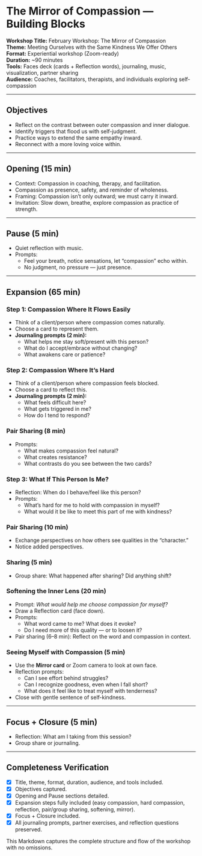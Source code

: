 # The Mirror of Compassion — Building Blocks

**Workshop Title:** February Workshop: The Mirror of Compassion  
**Theme:** Meeting Ourselves with the Same Kindness We Offer Others  
**Format:** Experiential workshop (Zoom-ready)  
**Duration:** ~90 minutes  
**Tools:** Faces deck (cards + Reflection words), journaling, music, visualization, partner sharing  
**Audience:** Coaches, facilitators, therapists, and individuals exploring self-compassion  

---

## Objectives
- Reflect on the contrast between outer compassion and inner dialogue.  
- Identify triggers that flood us with self-judgment.  
- Practice ways to extend the same empathy inward.  
- Reconnect with a more loving voice within.  

---

## Opening (15 min)
- Context: Compassion in coaching, therapy, and facilitation.  
- Compassion as presence, safety, and reminder of wholeness.  
- Framing: Compassion isn’t only outward; we must carry it inward.  
- Invitation: Slow down, breathe, explore compassion as practice of strength.  

---

## Pause (5 min)
- Quiet reflection with music.  
- Prompts:  
  - Feel your breath, notice sensations, let “compassion” echo within.  
  - No judgment, no pressure — just presence.  

---

## Expansion (65 min)

### Step 1: Compassion Where It Flows Easily
- Think of a client/person where compassion comes naturally.  
- Choose a card to represent them.  
- **Journaling prompts (2 min):**  
  - What helps me stay soft/present with this person?  
  - What do I accept/embrace without changing?  
  - What awakens care or patience?  

### Step 2: Compassion Where It’s Hard
- Think of a client/person where compassion feels blocked.  
- Choose a card to reflect this.  
- **Journaling prompts (2 min):**  
  - What feels difficult here?  
  - What gets triggered in me?  
  - How do I tend to respond?  

### Pair Sharing (8 min)
- Prompts:  
  - What makes compassion feel natural?  
  - What creates resistance?  
  - What contrasts do you see between the two cards?  

### Step 3: What If This Person Is Me?
- Reflection: When do I behave/feel like this person?  
- Prompts:  
  - What’s hard for me to hold with compassion in myself?  
  - What would it be like to meet this part of me with kindness?  

### Pair Sharing (10 min)
- Exchange perspectives on how others see qualities in the “character.”  
- Notice added perspectives.  

### Sharing (5 min)
- Group share: What happened after sharing? Did anything shift?  

### Softening the Inner Lens (20 min)
- Prompt: *What would help me choose compassion for myself?*  
- Draw a Reflection card (face down).  
- Prompts:  
  - What word came to me? What does it evoke?  
  - Do I need more of this quality — or to loosen it?  
- Pair sharing (6–8 min): Reflect on the word and compassion in context.  

### Seeing Myself with Compassion (5 min)
- Use the **Mirror card** or Zoom camera to look at own face.  
- Reflection prompts:  
  - Can I see effort behind struggles?  
  - Can I recognize goodness, even when I fall short?  
  - What does it feel like to treat myself with tenderness?  
- Close with gentle sentence of self-kindness.  

---

## Focus + Closure (5 min)
- Reflection: What am I taking from this session?  
- Group share or journaling.  

---

## Completeness Verification
- [x] Title, theme, format, duration, audience, and tools included.  
- [x] Objectives captured.  
- [x] Opening and Pause sections detailed.  
- [x] Expansion steps fully included (easy compassion, hard compassion, reflection, pair/group sharing, softening, mirror).  
- [x] Focus + Closure included.  
- [x] All journaling prompts, partner exercises, and reflection questions preserved.  

This Markdown captures the complete structure and flow of the workshop with no omissions.
